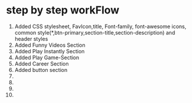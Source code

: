 # step by step workFlow
1. Added CSS stylesheet, FavIcon,title, Font-family, font-awesome icons,
common style(*,btn-primary,section-title,section-description) and header styles 
2. Added Funny Videos Section
3. Added Play Instantly Section
4. Added Play Game-Section
5. Added Career Section
6. Added button section
7. 
8. 
9. 
10. 
